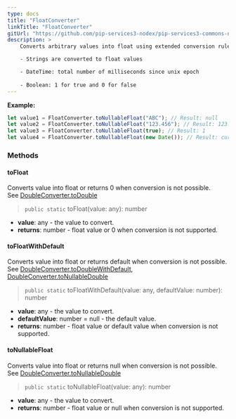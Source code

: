 ```yaml
---
type: docs
title: "FloatConverter"
linkTitle: "FloatConverter"
gitUrl: "https://github.com/pip-services3-nodex/pip-services3-commons-nodex"
description: > 
    Converts arbitrary values into float using extended conversion rules:

    - Strings are converted to float values

    - DateTime: total number of milliseconds since unix epoсh
    
    - Boolean: 1 for true and 0 for false
---
```



**Example:**

```typescript
let value1 = FloatConverter.toNullableFloat("ABC"); // Result: null
let value2 = FloatConverter.toNullableFloat("123.456"); // Result: 123.456
let value3 = FloatConverter.toNullableFloat(true); // Result: 1
let value4 = FloatConverter.toNullableFloat(new Date()); // Result: current milliseconds

```

### Methods

#### toFloat
Converts value into float or returns 0 when conversion is not possible.  
See [DoubleConverter.toDouble](../double_converter/#todouble)

> `public static` toFloat(value: any): number

- **value**: any - the value to convert.
- **returns**: number - float value or 0 when conversion is not supported.

#### toFloatWithDefault
Converts value into float or returns default when conversion is not possible.  
See [DoubleConverter.toDoubleWithDefault](../double_converter/#todoublewithdefault),  
[DoubleConverter.toNullableDouble](../double_converter/#tonullabledouble)

> `public static` toFloatWithDefault(value: any, defaultValue: number): number

- **value**: any - the value to convert.
- **defaultValue**: number = null - the default value.
- **returns**: number - float value or default value when conversion is not supported.

#### toNullableFloat
Converts value into float or returns null when conversion is not possible.  
See [DoubleConverter.toNullableDouble](../double_converter/#tonullabledouble)

> `public static` toNullableFloat(value: any): number

- **value**: any - the value to convert.
- **returns**: number - float value or null when conversion is not supported.